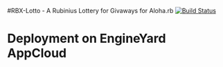 #RBX-Lotto - A Rubinius Lottery for Givaways for Aloha.rb
[![Build Status](https://secure.travis-ci.org/jwang/rbx-lotto.png)](https://secure.travis-ci.org/jwang/rbx-lotto)

# Deployment on EngineYard AppCloud
